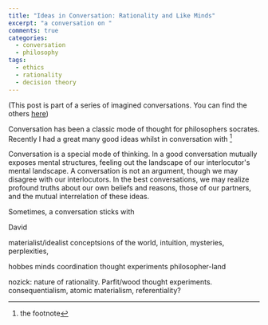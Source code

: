 ```yaml
---
title: "Ideas in Conversation: Rationality and Like Minds"
excerpt: "a conversation on "
comments: true
categories: 
  - conversation
  - philosophy
tags:
  - ethics
  - rationality
  - decision theory
---
```


(This post is part of a series of imagined conversations. You can find the others [here](/categories/#conversation))

Conversation has been a classic mode of thought for philosophers socrates. Recently I had a great many good ideas whilst in conversation with [^1]


Conversation is a special mode of thinking. In a good conversation mutually exposes mental structures, feeling out the landscape of our interlocutor's mental landscape. A conversation is not an argument, though we may disagree with our interlocutors. In the best conversations, we may realize profound truths about our own beliefs and reasons, those of our partners, and the mutual interrelation of these ideas.

Sometimes, a conversation sticks with 

David

[^1]: the footnote






materialist/idealist conceptsions of the world, intuition, mysteries, perplexities, 

hobbes minds coordination thought experiments philosopher-land

nozick: nature of rationality. Parfit/wood thought experiments. consequentialism, atomic materialism, referentiality?